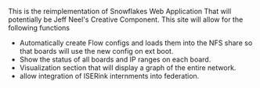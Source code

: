 This is the reimplementation of Snowflakes Web Application  That will
potentially be Jeff Neel's Creative Component. This site will allow for the
following functions

- Automatically create Flow configs and loads them into the NFS share so that boards will use the new config on ext boot.
- Show the status of all boards and IP ranges on each board.
- Visualization section that will display a graph of the entire network.
- allow integration of ISERink internments into federation.